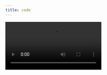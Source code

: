 ```yaml
---
title: code
---
```


<script src="https://cdn.plyr.io/3.5.4/plyr.js"></script>
<script>
    const player = new Plyr('#player');
</script>
<link rel="stylesheet" href="https://cdn.plyr.io/3.5.4/plyr.css" />

<video src="/assets/week4-progress-report.webm" id="player" controls data-plyr-config='{ "title": "Example Title" }'></video>

